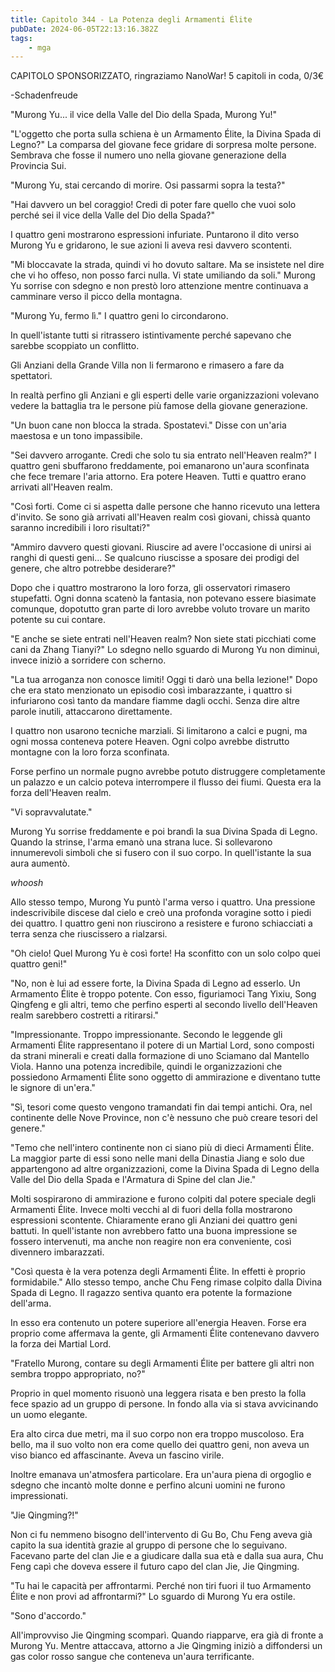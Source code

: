 ```yaml
---
title: Capitolo 344 - La Potenza degli Armamenti Élite
pubDate: 2024-06-05T22:13:16.382Z
tags:
    - mga
---
```

                
CAPITOLO SPONSORIZZATO, ringraziamo NanoWar!
5 capitoli in coda, 0/3€


-Schadenfreude


"Murong Yu... il vice della Valle del Dio della Spada, Murong Yu!"


"L'oggetto che porta sulla schiena è un Armamento Élite, la Divina Spada di Legno?" La comparsa del giovane fece gridare di sorpresa molte persone. Sembrava che fosse il numero uno nella giovane generazione della Provincia Sui.


"Murong Yu, stai cercando di morire. Osi passarmi sopra la testa?"


"Hai davvero un bel coraggio! Credi di poter fare quello che vuoi solo perché sei il vice della Valle del Dio della Spada?"


I quattro geni mostrarono espressioni infuriate. Puntarono il dito verso Murong Yu e gridarono, le sue azioni li aveva resi davvero scontenti.


"Mi bloccavate la strada, quindi vi ho dovuto saltare. Ma se insistete nel dire che vi ho offeso, non posso farci nulla. Vi state umiliando da soli." Murong Yu sorrise con sdegno e non prestò loro attenzione mentre continuava a camminare verso il picco della montagna.


"Murong Yu, fermo lì." I quattro geni lo circondarono.


In quell'istante tutti si ritrassero istintivamente perché sapevano che sarebbe scoppiato un conflitto.


Gli Anziani della Grande Villa non li fermarono e rimasero a fare da spettatori.


In realtà perfino gli Anziani e gli esperti delle varie organizzazioni volevano vedere la battaglia tra le persone più famose della giovane generazione.


"Un buon cane non blocca la strada. Spostatevi." Disse con un'aria maestosa e un tono impassibile.


"Sei davvero arrogante. Credi che solo tu sia entrato nell'Heaven realm?" I quattro geni sbuffarono freddamente, poi emanarono un'aura sconfinata che fece tremare l'aria attorno. Era potere Heaven. Tutti e quattro erano arrivati all'Heaven realm.


"Così forti. Come ci si aspetta dalle persone che hanno ricevuto una lettera d'invito. Se sono già arrivati all'Heaven realm così giovani, chissà quanto saranno incredibili i loro risultati?"


"Ammiro davvero questi giovani. Riuscire ad avere l'occasione di unirsi ai ranghi di questi geni... Se qualcuno riuscisse a sposare dei prodigi del genere, che altro potrebbe desiderare?"


Dopo che i quattro mostrarono la loro forza, gli osservatori rimasero stupefatti. Ogni donna scatenò la fantasia, non potevano essere biasimate comunque, dopotutto gran parte di loro avrebbe voluto trovare un marito potente su cui contare.


"E anche se siete entrati nell'Heaven realm? Non siete stati picchiati come cani da Zhang Tianyi?" Lo sdegno nello sguardo di Murong Yu non diminuì, invece iniziò a sorridere con scherno.


"La tua arroganza non conosce limiti! Oggi ti darò una bella lezione!" Dopo che era stato menzionato un episodio così imbarazzante, i quattro si infuriarono così tanto da mandare fiamme dagli occhi. Senza dire altre parole inutili, attaccarono direttamente.


I quattro non usarono tecniche marziali. Si limitarono a calci e pugni, ma ogni mossa conteneva potere Heaven. Ogni colpo avrebbe distrutto montagne con la loro forza sconfinata.


Forse perfino un normale pugno avrebbe potuto distruggere completamente un palazzo e un calcio poteva interrompere il flusso dei fiumi. Questa era la forza dell'Heaven realm.


"Vi sopravvalutate."


Murong Yu sorrise freddamente e poi brandì la sua Divina Spada di Legno. Quando la strinse, l'arma emanò una strana luce.
Si sollevarono innumerevoli simboli che si fusero con il suo corpo. In quell'istante la sua aura aumentò.


*whoosh*


Allo stesso tempo, Murong Yu puntò l'arma verso i quattro. Una pressione indescrivibile discese dal cielo e creò una profonda voragine sotto i piedi dei quattro. I quattro geni non riuscirono a resistere e furono schiacciati a terra senza che riuscissero a rialzarsi.


"Oh cielo! Quel Murong Yu è così forte! Ha sconfitto con un solo colpo quei quattro geni!"


"No, non è lui ad essere forte, la Divina Spada di Legno ad esserlo. Un Armamento Élite è troppo potente. Con esso, figuriamoci Tang Yixiu, Song Qingfeng e gli altri, temo che perfino esperti al secondo livello dell'Heaven realm sarebbero costretti a ritirarsi."


"Impressionante. Troppo impressionante. Secondo le leggende gli Armamenti Élite rappresentano il potere di un Martial Lord, sono composti da strani minerali e creati dalla formazione di uno Sciamano dal Mantello Viola. Hanno una potenza incredibile, quindi le organizzazioni che possiedono Armamenti Élite sono oggetto di ammirazione e diventano tutte le signore di un'era."


"Sì, tesori come questo vengono tramandati fin dai tempi antichi. Ora, nel continente delle Nove Province, non c'è nessuno che può creare tesori del genere."


"Temo che nell'intero continente non ci siano più di dieci Armamenti Élite. La maggior parte di essi sono nelle mani della Dinastia Jiang e solo due appartengono ad altre organizzazioni, come la Divina Spada di Legno della Valle del Dio della Spada e l'Armatura di Spine del clan Jie."


Molti sospirarono di ammirazione e furono colpiti dal potere speciale degli Armamenti Élite. Invece molti vecchi al di fuori della folla mostrarono espressioni scontente. Chiaramente erano gli Anziani dei quattro geni battuti. In quell'istante non avrebbero fatto una buona impressione se fossero intervenuti, ma anche non reagire non era conveniente, così divennero imbarazzati.


"Così questa è la vera potenza degli Armamenti Élite. In effetti è proprio formidabile." Allo stesso tempo, anche Chu Feng rimase colpito dalla Divina Spada di Legno. Il ragazzo sentiva quanto era potente la formazione dell'arma.


In esso era contenuto un potere superiore all'energia Heaven. Forse era proprio come affermava la gente, gli Armamenti Élite contenevano davvero la forza dei Martial Lord.


"Fratello Murong, contare su degli Armamenti Élite per battere gli altri non sembra troppo appropriato, no?"


Proprio in quel momento risuonò una leggera risata e ben presto la folla fece spazio ad un gruppo di persone. In fondo alla via si stava avvicinando un uomo elegante.


Era alto circa due metri, ma il suo corpo non era troppo muscoloso. Era bello, ma il suo volto non era come quello dei quattro geni, non aveva un viso bianco ed affascinante. Aveva un fascino virile.


Inoltre emanava un'atmosfera particolare. Era un'aura piena di orgoglio e sdegno che incantò molte donne e perfino alcuni uomini ne furono impressionati.


"Jie Qingming?!"


Non ci fu nemmeno bisogno dell'intervento di Gu Bo, Chu Feng aveva già capito la sua identità grazie al gruppo di persone che lo seguivano. Facevano parte del clan Jie e a giudicare dalla sua età e dalla sua aura, Chu Feng capì che doveva essere il futuro capo del clan Jie, Jie Qingming.


"Tu hai le capacità per affrontarmi. Perché non tiri fuori il tuo Armamento Élite e non provi ad affrontarmi?" Lo sguardo di Murong Yu era ostile.


"Sono d'accordo."


All'improvviso Jie Qingming scomparì. Quando riapparve, era già di fronte a Murong Yu. Mentre attaccava, attorno a Jie Qingming iniziò a diffondersi un gas color rosso sangue che conteneva un'aura terrificante.









